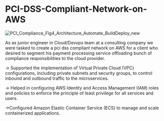 # PCI-DSS-Compliant-Network-on-AWS
![PCI_Compliance_Fig4_Architecture_Automate_BuildDeploy_new](https://github.com/user-attachments/assets/1eba37e4-0a95-4860-8c9e-46ff5646024d)

As as junior engineer in Cloud/Devops team at a consulting company we were tasked to create a pci dss compliant network on AWS for a client who desired to segment his payment processing service offloading bunch of compliance responsibilities to the cloud provider.

  -> Supported the implementation of Virtual Private Cloud (VPC) configurations, including private subnets and security groups, to control inbound and outbound traffic to the microservices.
  
  -> Helped in configuring AWS Identity and Access Management (IAM) roles and policies to enforce the principle of least privilege for all services and users.
  
  ->Configured Amazon Elastic Container Service (ECS) to manage and scale containerized applications.
